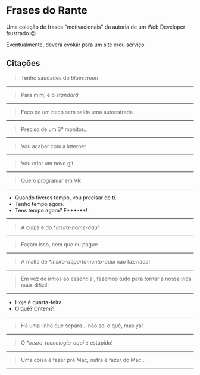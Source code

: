 # Frases do Rante
Uma coleção de frases "motivacionais" da autoria de um Web Developer frustrado :wink:

Eventualmente, deverá evoluir para um site e/ou serviço

## Citações

> Tenho saudades do *bluescreen*

---

> Para mim, é o *standard*

---

> Faço de um beco sem saída uma autoestrada

---

> Preciso de um 3º monitor...

---

> Vou acabar com a internet

---

> Vou criar um novo git

---

> Quero programar em VR

---

> 
- Quando tiveres tempo, vou precisar de ti.
- Tenho tempo agora.
- Tens tempo agora? F\*\*\*-\*\*!

---

> A culpa é do \**insira-nome-aqui*

---

> Façam isso, nem que eu pague

---

> A malta de \**insira-departamento-aqui* não faz nada!

---

> Em vez de irmos ao essencial, fazemos tudo para tornar a nossa vida mais difícil!

---

> 
- Hoje é quarta-feira.
- O quê? Ontem?!

---

> Há uma linha que separa... não sei o quê, mas ya!

---

> O \**insira-tecnologia-aqui* é estúpido!

---

> Uma coisa é fazer pró Mac, outra é fazer do Mac...

---
